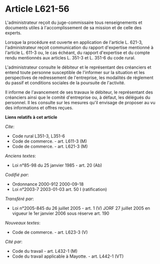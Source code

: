 # Article L621-56

L'administrateur reçoit du juge-commissaire tous renseignements et documents utiles à l'accomplissement de sa mission et de
celle des experts.

Lorsque la procédure est ouverte en application de l'article L. 621-3, l'administrateur reçoit communication du rapport
d'expertise mentionné à l'article L. 611-3 ou, le cas échéant, du rapport d'expertise et du compte rendu mentionnés aux
articles L. 351-3 et L. 351-6 du code rural.

L'administrateur consulte le débiteur et le représentant des créanciers et entend toute personne susceptible de l'informer
sur la situation et les perspectives de redressement de l'entreprise, les modalités de règlement du passif et conditions
sociales de la poursuite de l'activité.

Il informe de l'avancement de ses travaux le débiteur, le représentant des créanciers ainsi que le comité d'entreprise ou, à
défaut, les délégués du personnel. Il les consulte sur les mesures qu'il envisage de proposer au vu des informations et
offres reçues.

**Liens relatifs à cet article**

_Cite_:

  - Code rural L351-3, L351-6
  - Code de commerce. - art. L611-3 (M)
  - Code de commerce. - art. L621-3 (M)

_Anciens textes_:

  - Loi n°85-98 du 25 janvier 1985 - art. 20 (Ab)

_Codifié par_:

  - Ordonnance 2000-912 2000-09-18
  - Loi n°2003-7 2003-01-03 art. 50 I (ratification)

_Transféré par_:

  - Loi n°2005-845 du 26 juillet 2005 - art. 1 (V) JORF 27 juillet 2005 en vigueur le 1er janvier 2006 sous réserve art. 190

_Nouveaux textes_:

  - Code de commerce. - art. L623-3 (V)

_Cité par_:

  - Code du travail - art. L432-1 (M)
  - Code du travail applicable à Mayotte. - art. L442-1 (VT)
